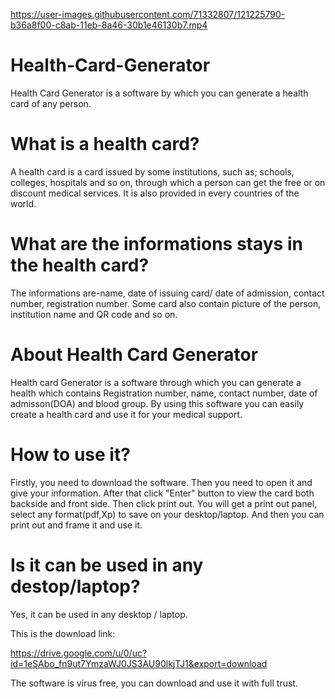 
https://user-images.githubusercontent.com/71332807/121225790-b36a8f00-c8ab-11eb-8a46-30b1e46130b7.mp4

# Health-Card-Generator

Health Card Generator is a software by which you can generate a health card of any person.

# What is a health card?

A health card is a card issued by some institutions, such as; schools, colleges, hospitals and so on, through which a person can get the free or on discount medical services.
It is also provided in every countries of the world.

# What are the informations stays in the health card?
The informations are-name, date of issuing card/ date of admission, contact number, registration number. Some card also contain picture of the person, institution name and QR code and so on.

# About Health Card Generator
Health card Generator is a software through which you can generate a health which contains Registration number, name, contact number, date of admisson(DOA) and blood group.
By using this software you can easily create a health card and use it for your medical support.

# How to use it?
Firstly, you need to download the software. Then you need to open it and give your information. After that click "Enter" button to view the card both backside and front side. Then
click print out. You will get a print out panel, select any format(pdf,Xp) to save on your desktop/laptop. And then you can print out and frame it and use it.

# Is it can be used in any destop/laptop?
Yes, it can be used in any desktop / laptop.

This is the download link: 


https://drive.google.com/u/0/uc?id=1eSAbo_fn9ut7YmzaWJ0JS3AU90lkjTJ1&export=download

The software is virus free, you can download and use it with full trust.
